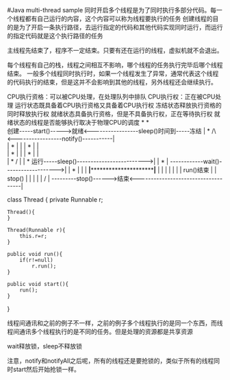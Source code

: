 #Java multi-thread sample
同时开启多个线程是为了同时执行多部分代码。每一个线程都有自己运行的内容，这个内容可以称为线程要执行的任务
创建线程的目的是为了开启一条执行路径，去运行指定的代码和其他代码实现同时运行，而运行的指定代码就是这个执行路径的任务

主线程先结束了，程序不一定结束。只要有还在运行的线程，虚拟机就不会退出。

每个线程有自己的栈，线程之间相互不影响，哪个线程的任务执行完毕后哪个线程结束。
一般多个线程同时执行时，如果一个线程发生了异常，通常代表这个线程的代码执行的结束，但是这并不会影响到其他的线程，另外线程还会继续执行。


CPU执行资格：可以被CPU处理，在处理队列中排队
CPU执行权：正在被CPU处理
运行状态既具备着CPU执行资格又具备着CPU执行权
冻结状态释放执行资格的同时释放执行权
就绪状态具备执行资格，但是不具备执行权，正在等待执行权
就绪状态的线程是否能够执行取决于物理CPU的调度
                  *
                  *   
创建-----start()----->就绪<-----------------sleep()时间到-----冻结
|                 *   /\ <-----------------notify()-----------|       
|                 *   |                                       | 
|                 *   |                                       |  
|                 *   |                                       |
|                 *   |                                       |                     
|                 *   \/                                      |
|                 *  运行-----sleep()------------------------->|
|                 *   | ------------wait()------------------->|
|                 *   |                                       | 
|                 ****|***************************************|**************
|                     |                                       |
|                     |                                       |
|                   run()结束                                  |
|                    stop()                                   |
|                     |                                       |
|                     \/                                      |
---------stop()------>结束<------------------------------------|


class Thread
{
    private Runnable r;
    
    Thread(){
    }
    
    Thread(Runnable r){
        this.r=r;
    }
    
    public void run(){
        if(r!=null)
            r.run();
    }
    
    public void start(){
        run();
    }
}


线程间通讯和之前的例子不一样，之前的例子多个线程执行的是同一个东西，而线程间通讯多个线程执行的是不同的任务。但是处理的资源都是共享资源


wait释放锁，sleep不释放锁

注意，notify和notifyAll之后呢，所有的线程还是要抢锁的，类似于所有的线程同时start然后开始抢锁一样。












